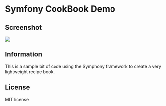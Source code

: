 Symfony CookBook Demo
========================
Screenshot
---------------------
![](http://i.imgur.com/Uq9FvnO.png)



Information
---------------------
This is a sample bit of code using the Symphony framework to create a very lightweight recipe book.

License
---------------------
MIT license

